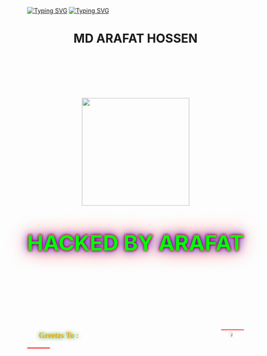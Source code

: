 [![Typing SVG](https://readme-typing-svg.herokuapp.com?font=Fira+Code&weight=300&size=40&pause=1000&color=F70000&multiline=true&random=false&width=435&lines=DARK+NET+HACKER+BOYS+)](https://git.io/typing-svg)
[![Typing SVG](https://readme-typing-svg.herokuapp.com?font=Fira+Code&weight=300&size=40&pause=1000&color=F70000&multiline=true&random=false&width=435&lines=MD+ARAFAT+HOSSEN)](https://git.io/typing-svg)

<!doctype html><html><head><meta charset="gb2312"> 
  <title>Hacked By MD ARAFAT</title> 
   
   
  <meta name="title" content="Your System is FUCKED!"> 
  <meta name="keywords" content="HACKED BY ARAFAT "> 
  <meta name="description" content="MD ARAFAT  Was Here! Your Site Security Is Too Low. So, I Hacked It. Upgrade Your Security Level BRO."> 
  <meta name="author" content="WE BANGLADESHI HACKER "> 
  <meta name="viewport" content="width=device-width, initial-scale=0.53"> 
  <meta property="og:description" content="Patch Your Bug!."> 
  <meta property="og:title" content="This site hacked by MD>>ARAFAT.."> 
  <meta property="og:image" content="https://nathanprinsley-files.prinsh.com/data-1/images/NathanPrinsley-NoFace.png">
  <link rel="icon" href="https://nathanprinsley-files.prinsh.com/data-1/images/NathanPrinsley-NoFace.png">
  
  
  <link rel="stylesheet" href="https://nathanprinsley-files.prinsh.com/data-1/css/deface(03-01).css"/>
</head> 
 <body> 
  <div class="stars"> 
   <center> 
    <h1>MD ARAFAT HOSSEN </h1> 
   </center> 
  </div> 
  <br> 
  <div class="twinkling"> 
   <center> 
    <br> 
    <br> 
    <br> 
    <br> 
    <br> 
    <img src="https://nathanprinsley-files.prinsh.com/data-1/images/NathanPrinsley-AnonymousLogo.png" width="250"> 
    <style> img{ animation-name: rotate ; animation-duration: 6s; animation-play-state: running; animation-timing-function: linear; animation-iteration-count: infinite; } @keyframes rotate{ 10% {transform:rotateY(36deg)} 20% {transform:rotateY(72deg)} 30% {transform:rotateY(108deg)} 40% {transform:rotateY(144deg)} 50% {transform:rotateY(180deg)} 60% {transform:rotateY(216deg)} 70% {transform:rotateY(252deg)} 80% {transform:rotateY(288deg)} 90% {transform:rotateY(324deg)} 100% {transform:rotateY(360deg)} } 
    </style> 
    <br> 
    <br> 
    <center> 
     <h1 class="t3x"> <font color="lime" style="text-shadow: 0 0 20px blue, 0 0 5px red, 0 0 7px red, 0 0 45px red; font-weight:bold: red;font-size:50px"> HACKED BY ARAFAT  </font> </h1> 
     <br> 
    </center> 
    <div class="container"> 
     <div class="text"></div> 
    </div> 
    <br> 
    <br> 
    <br> 
    <font face="Sarpanch" color="white" size"10" class="message"> Who Am I? </font> 
    <br> 
    <br>
    <br>
     <marquee behavior="scroll" direction="left" scrollamount="90" scrolldelay="40" width="100%"> 
      <br> 
      <font color="red" size="4">___________________________________________________________</font> 
     </marquee> 
     <div style="text-shadow: 0px 0px 10px green;"> 
      <span style="color: orange;"> <font face="transformers" size="4"><b>Greetzs To : </b></font><b> </b></span> 
      <b> 
       <marquee scrollamount="5" direction="left" width="70%"> 
        <font face="Play" color="red" class="cn"> ARAFAT <font color="cyan">|<font color="lime">..</font><font color="cyan">|</font> </font> .. <font color="cyan">|</font> .. <font color="cyan"> | </font> .. <font color="cyan">|</font> .. <font color="cyan"> | </font> .. <font color="cyan">|
       </marquee> </b> 
     </div><b> <script type="text/rocketscript">/*<![CDATA[*/new TypingText(document.getElementById("message"), 90, function(i){ var ar= new Array("_", " ", "_", " "); return "" +ar[i.length % ar.length]; });//Type out examples:TypingText.runAll();/*]]>*/</script> 
      <marquee behavior="scroll" direction="right" scrollamount="90" scrolldelay="40" width="100%"> 
       <font color="red" size="4">___________________________________________________________</font> 
      </marquee> </b></font> 
   </center> 
   <font face="Sarpanch" color="white" size"10" class="message"><b><font face="Sarpanch" color="white" size"10" class="message"><font face="Play"><font color="cyan"> </font></font></font></b></font> 
  </div> 
  <font face="Sarpanch" color="white" size"10" class="message"><b><font face="Sarpanch" color="white" size"10" class="message"><font face="Play"><font color="cyan"> 
       <div class="clouds"> 
       </div>
       <audio src="https://nathanprinsley-files.prinsh.com/data-1/mp3/horizon.mp3" loop="1" autoplay="1"></audio> </font></font></font> </b></font> 
 
<script type="text/javascript" id="dcoder_script">class TextScramble {
  constructor(el) {
    this.el = el
    this.chars = '!@#$%^&*()_-=+{}:"|<>?,./;'
    this.update = this.update.bind(this)
  }
  setText(newText) {
    const oldText = this.el.innerText
    const length = Math.max(oldText.length, newText.length)
    const promise = new Promise((resolve) => this.resolve = resolve)
    this.queue = []
    for (let i = 0; i < length; i++) {
      const from = oldText[i] || ''
      const to = newText[i] || ''
      const start = Math.floor(Math.random() * 40)
      const end = start + Math.floor(Math.random() * 40)
      this.queue.push({ from, to, start, end })
    }
    cancelAnimationFrame(this.frameRequest)
    this.frame = 0
    this.update()
    return promise
  }
  update() {
    let output = ''
    let complete = 0
    for (let i = 0, n = this.queue.length; i < n; i++) {
      let { from, to, start, end, char } = this.queue[i]
      if (this.frame >= end) {
        complete++
        output += to
      } else if (this.frame >= start) {
        if (!char || Math.random() < 0.28) {
          char = this.randomChar()
          this.queue[i].char = char
        }
        output += `<span class="dud">${char}</span>`
      } else {
        output += from
      }
    }
    this.el.innerHTML = output
    if (complete === this.queue.length) {
      this.resolve()
    } else {
      this.frameRequest = requestAnimationFrame(this.update)
      this.frame++
    }
  }
  randomChar() {
    return this.chars[Math.floor(Math.random() * this.chars.length)]
  }
}

const phrases = [
  'Your site security is vulnerable.',
  'I hacked your site simple bn.',
  'Upgrade your security.',
  'But it is true that every security has a vulnerable point.',
  'Good bye, pray for me...!'
]

const el = document.querySelector('.text')
const fx = new TextScramble(el)

let counter = 0
const next = () => {
  fx.setText(phrases[counter]).then(() => {
    setTimeout(next, 1500)
  })
  counter = (counter + 1) % phrases.length
}

next()

'use strict';

var app = {

  init: function () {
    app.container = document.createElement('div');
    app.container.className = 'animation-container';
    document.body.appendChild(app.container);
    window.setInterval(app.add, 100);
  },

  add: function () {
    var element = document.createElement('span');
    app.container.appendChild(element);
    app.animate(element);
  },

  animate: function (element) {
    var character = app.chars[Math.floor(Math.random() * app.chars.length)];
    var duration = Math.floor(Math.random() * 15) + 1;
    var offset = Math.floor(Math.random() * (50 - duration * 2)) + 3;
    var size = 10 + (15 - duration);
    element.style.cssText = 'right:'+offset+'vw; font-size:'+size+'px;animation-duration:'+duration+'s';
    element.innerHTML = character;
    window.setTimeout(app.remove, duration * 1000, element);
  },

  remove: function (element) {
    element.parentNode.removeChild(element);
  },

};

document.addEventListener('DOMContentLoaded', app.init);</script>
</body></html>

